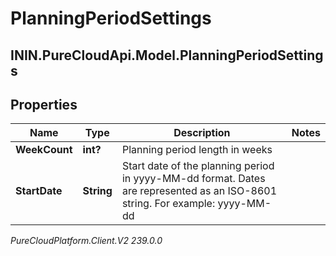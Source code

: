 # PlanningPeriodSettings

## ININ.PureCloudApi.Model.PlanningPeriodSettings

## Properties

|Name | Type | Description | Notes|
|------------ | ------------- | ------------- | -------------|
| **WeekCount** | **int?** | Planning period length in weeks | |
| **StartDate** | **String** | Start date of the planning period in yyyy-MM-dd format. Dates are represented as an ISO-8601 string. For example: yyyy-MM-dd | |



_PureCloudPlatform.Client.V2 239.0.0_

